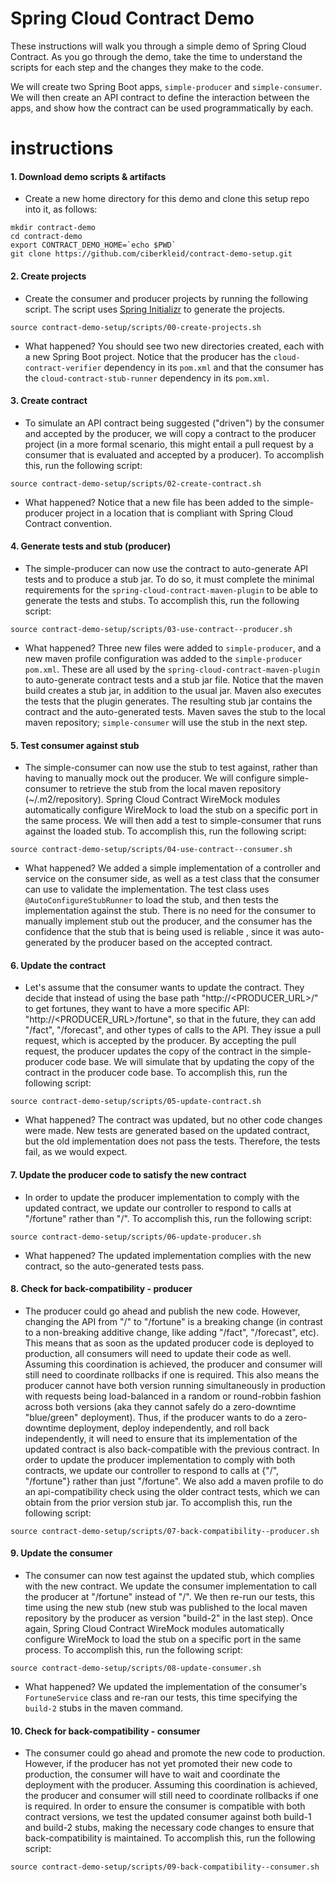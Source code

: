 # Spring Cloud Contract Demo

These instructions will walk you through a simple demo of Spring Cloud Contract.
As you go through the demo, take the time to understand the scripts for each step and the changes they make to the code.

We will create two Spring Boot apps, `simple-producer` and `simple-consumer`.
We will then create an API contract to define the interaction between the apps, and show how the contract can be used programmatically by each.

# instructions

#### 1. Download demo scripts & artifacts
- Create a new home directory for this demo and clone this setup repo into it, as follows:
```
mkdir contract-demo
cd contract-demo
export CONTRACT_DEMO_HOME=`echo $PWD`
git clone https://github.com/ciberkleid/contract-demo-setup.git
```

#### 2. Create projects
- Create the consumer and producer projects by running the following script.
The script uses [Spring Initializr](https://start.spring.io) to generate the projects.
```
source contract-demo-setup/scripts/00-create-projects.sh
```
- What happened? You should see two new directories created, each with a new Spring Boot project.
Notice that the producer has the `cloud-contract-verifier` dependency in its `pom.xml` and that the consumer has the `cloud-contract-stub-runner` dependency in its `pom.xml`.

#### 3. Create contract
- To simulate an API contract being suggested ("driven") by the consumer and accepted by the producer, we will copy a contract to the producer project (in a more formal scenario, this might entail a pull request by a consumer that is evaluated and accepted by a producer).
To accomplish this, run the following script:
```
source contract-demo-setup/scripts/02-create-contract.sh
```
- What happened? Notice that a new file has been added to the simple-producer project in a location that is compliant with Spring Cloud Contract convention.

#### 4. Generate tests and stub (producer)
- The simple-producer can now use the contract to auto-generate API tests and to produce a stub jar.
To do so, it must complete the minimal requirements for the `spring-cloud-contract-maven-plugin` to be able to generate the tests and stubs.
To accomplish this, run the following script:
```
source contract-demo-setup/scripts/03-use-contract--producer.sh
```
- What happened? Three new files were added to `simple-producer`, and a new maven profile configuration was added to the `simple-producer` `pom.xml`.
These are all used by the `spring-cloud-contract-maven-plugin` to auto-generate contract tests and a stub jar file.
Notice that the maven build creates a stub jar, in addition to the usual jar.
Maven also executes the tests that the plugin generates.
The resulting stub jar contains the contract and the auto-generated tests.
Maven saves the stub to the local maven repository; `simple-consumer` will use the stub in the next step.

#### 5. Test consumer against stub
- The simple-consumer can now use the stub to test against, rather than having to manually mock out the producer.
We will configure simple-consumer to retrieve the stub from the local maven repository (~/.m2/repository). Spring Cloud Contract WireMock modules automatically configure WireMock to load the stub on a specific port in the same process. We will then add a test to simple-consumer that runs against the loaded stub.
To accomplish this, run the following script:
```
source contract-demo-setup/scripts/04-use-contract--consumer.sh
```
- What happened? We added a simple implementation of a controller and service on the consumer side, as well as a test class that the consumer can use to validate the implementation. The test class uses `@AutoConfigureStubRunner` to load the stub, and then tests the implementation against the stub. 
There is no need for the consumer to manually implement stub out the producer, and the consumer has the confidence that the stub that is being used is reliable , since it was auto-generated by the producer based on the accepted contract.

#### 6. Update the contract
- Let's assume that the consumer wants to update the contract.
They decide that instead of using the base path "http://<PRODUCER_URL>/" to get fortunes, they want to have a more specific API: "http://<PRODUCER_URL>/fortune", so that in the future, they can add "/fact", "/forecast", and other types of calls to the API.
They issue a pull request, which is accepted by the producer.
By accepting the pull request, the producer updates the copy of the contract in the simple-producer code base. 
We will simulate that by updating the copy of the contract in the producer code base.
To accomplish this, run the following script:
```
source contract-demo-setup/scripts/05-update-contract.sh
```
- What happened? The contract was updated, but no other code changes were made. New tests are generated based on the updated contract, but the old implementation does not pass the tests. Therefore, the tests fail, as we would expect.

#### 7. Update the producer code to satisfy the new contract
- In order to update the producer implementation to comply with the updated contract, we update our controller to respond to calls at "/fortune" rather than "/".
To accomplish this, run the following script:
```
source contract-demo-setup/scripts/06-update-producer.sh
```
- What happened? The updated implementation complies with the new contract, so the auto-generated tests pass.

#### 8. Check for back-compatibility - producer
- The producer could go ahead and publish the new code.
However, changing the API from "/" to "/fortune" is a breaking change (in contrast to a non-breaking additive change, like adding "/fact", "/forecast", etc).
This means that as soon as the updated producer code is deployed to production, all consumers will need to update their code as well. 
Assuming this coordination is achieved, the producer and consumer will still need to coordinate rollbacks if one is required. 
This also means the producer cannot have both version running simultaneously in production with requests being load-balanced in a random or round-robbin fashion across both versions (aka they cannot safely do a zero-downtime "blue/green" deployment).
Thus, if the producer wants to do a zero-downtime deployment, deploy independently, and roll back independently, it will need to ensure that its implementation of the updated contract is also back-compatible with the previous contract.
In order to update the producer implementation to comply with both contracts, we update our controller to respond to calls at {"/", "/fortune"} rather than just "/fortune".
We also add a maven profile to do an api-compatibility check using the older contract tests, which we can obtain from the prior version stub jar.
To accomplish this, run the following script:
```
source contract-demo-setup/scripts/07-back-compatibility--producer.sh
```

#### 9. Update the consumer
- The consumer can now test against the updated stub, which complies with the new contract.
We update the consumer implementation to call the producer at "/fortune" instead of "/".
We then re-run our tests, this time using the new stub (new stub was published to the local maven repository by the producer as version "build-2" in the last step).
Once again, Spring Cloud Contract WireMock modules automatically configure WireMock to load the stub on a specific port in the same process.
To accomplish this, run the following script:
```
source contract-demo-setup/scripts/08-update-consumer.sh
```
- What happened? We updated the implementation of the consumer's `FortuneService` class and re-ran our tests, this time specifying the `build-2` stubs in the maven command.

#### 10. Check for back-compatibility - consumer
- The consumer could go ahead and promote the new code to production.
However, if the producer has not yet promoted their new code to production, the consumer will have to wait and coordinate the deployment with the producer.
Assuming this coordination is achieved, the producer and consumer will still need to coordinate rollbacks if one is required.
In order to ensure the consumer is compatible with both contract versions, we test the updated consumer against both build-1 and build-2 stubs, making the necessary code changes to ensure that back-compatibility is maintained.
To accomplish this, run the following script:
```
source contract-demo-setup/scripts/09-back-compatibility--consumer.sh
```
